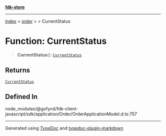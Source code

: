 [**fdk-store**](../../../README.md)
***

[Index](../../../API.md) > [order](../../README.md) > [<internal>](../README.md) > CurrentStatus

# Function: CurrentStatus

> **CurrentStatus**(): [`CurrentStatus`](../type-aliases/type-alias.CurrentStatus.md)

## Returns

[`CurrentStatus`](../type-aliases/type-alias.CurrentStatus.md)

## Defined In

node\_modules/@gofynd/fdk-client-javascript/sdk/application/Order/OrderApplicationModel.d.ts:757

***
Generated using [TypeDoc](https://typedoc.org/) and [typedoc-plugin-markdown](https://www.npmjs.com/package/typedoc-plugin-markdown)
